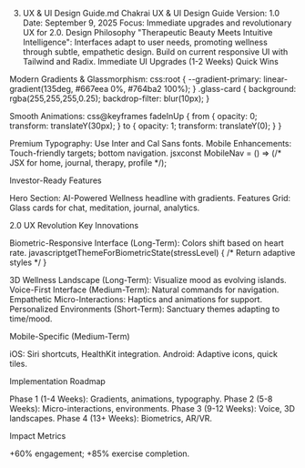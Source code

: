 3. UX & UI Design Guide.md
Chakrai UX & UI Design Guide
Version: 1.0
Date: September 9, 2025
Focus: Immediate upgrades and revolutionary UX for 2.0.
Design Philosophy
"Therapeutic Beauty Meets Intuitive Intelligence": Interfaces adapt to user needs, promoting wellness through subtle, empathetic design. Build on current responsive UI with Tailwind and Radix.
Immediate UI Upgrades (1-2 Weeks)
Quick Wins

Modern Gradients & Glassmorphism:
css:root { --gradient-primary: linear-gradient(135deg, #667eea 0%, #764ba2 100%); }
.glass-card { background: rgba(255,255,255,0.25); backdrop-filter: blur(10px); }

Smooth Animations:
css@keyframes fadeInUp { from { opacity: 0; transform: translateY(30px); } to { opacity: 1; transform: translateY(0); } }

Premium Typography: Use Inter and Cal Sans fonts.
Mobile Enhancements: Touch-friendly targets; bottom navigation.
jsxconst MobileNav = () => (/* JSX for home, journal, therapy, profile */);


Investor-Ready Features

Hero Section: AI-Powered Wellness headline with gradients.
Features Grid: Glass cards for chat, meditation, journal, analytics.

2.0 UX Revolution
Key Innovations

Biometric-Responsive Interface (Long-Term): Colors shift based on heart rate.
javascriptgetThemeForBiometricState(stressLevel) { /* Return adaptive styles */ }

3D Wellness Landscape (Long-Term): Visualize mood as evolving islands.
Voice-First Interface (Medium-Term): Natural commands for navigation.
Empathetic Micro-Interactions: Haptics and animations for support.
Personalized Environments (Short-Term): Sanctuary themes adapting to time/mood.

Mobile-Specific (Medium-Term)

iOS: Siri shortcuts, HealthKit integration.
Android: Adaptive icons, quick tiles.

Implementation Roadmap

Phase 1 (1-4 Weeks): Gradients, animations, typography.
Phase 2 (5-8 Weeks): Micro-interactions, environments.
Phase 3 (9-12 Weeks): Voice, 3D landscapes.
Phase 4 (13+ Weeks): Biometrics, AR/VR.

Impact Metrics

+60% engagement; +85% exercise completion.
